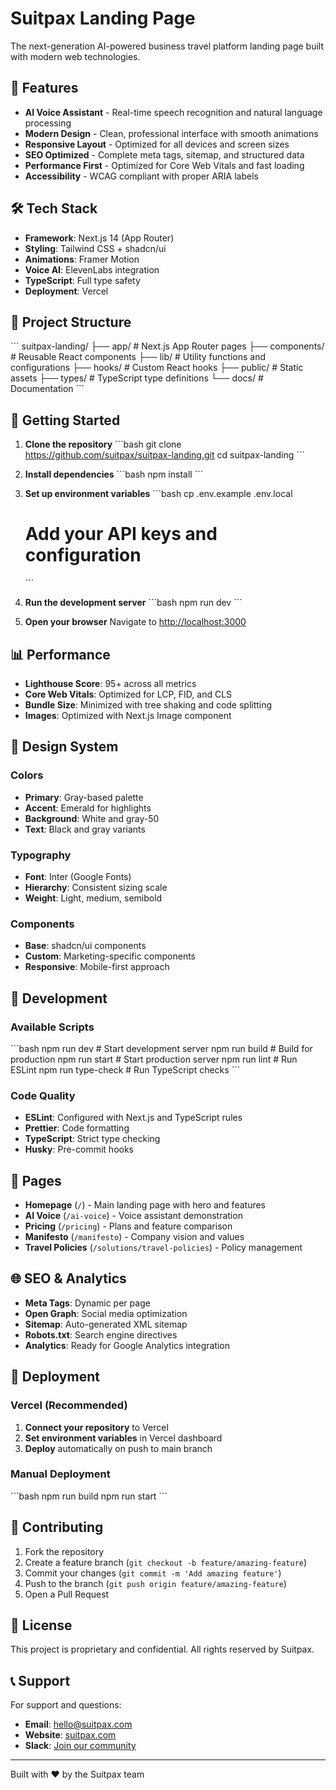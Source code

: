 # Suitpax Landing Page

The next-generation AI-powered business travel platform landing page built with modern web technologies.

## 🚀 Features

- **AI Voice Assistant** - Real-time speech recognition and natural language processing
- **Modern Design** - Clean, professional interface with smooth animations
- **Responsive Layout** - Optimized for all devices and screen sizes
- **SEO Optimized** - Complete meta tags, sitemap, and structured data
- **Performance First** - Optimized for Core Web Vitals and fast loading
- **Accessibility** - WCAG compliant with proper ARIA labels

## 🛠 Tech Stack

- **Framework**: Next.js 14 (App Router)
- **Styling**: Tailwind CSS + shadcn/ui
- **Animations**: Framer Motion
- **Voice AI**: ElevenLabs integration
- **TypeScript**: Full type safety
- **Deployment**: Vercel

## 📁 Project Structure

\`\`\`
suitpax-landing/
├── app/                    # Next.js App Router pages
├── components/             # Reusable React components
├── lib/                    # Utility functions and configurations
├── hooks/                  # Custom React hooks
├── public/                 # Static assets
├── types/                  # TypeScript type definitions
└── docs/                   # Documentation
\`\`\`

## 🚀 Getting Started

1. **Clone the repository**
   \`\`\`bash
   git clone https://github.com/suitpax/suitpax-landing.git
   cd suitpax-landing
   \`\`\`

2. **Install dependencies**
   \`\`\`bash
   npm install
   \`\`\`

3. **Set up environment variables**
   \`\`\`bash
   cp .env.example .env.local
   # Add your API keys and configuration
   \`\`\`

4. **Run the development server**
   \`\`\`bash
   npm run dev
   \`\`\`

5. **Open your browser**
   Navigate to [http://localhost:3000](http://localhost:3000)

## 📊 Performance

- **Lighthouse Score**: 95+ across all metrics
- **Core Web Vitals**: Optimized for LCP, FID, and CLS
- **Bundle Size**: Minimized with tree shaking and code splitting
- **Images**: Optimized with Next.js Image component

## 🎨 Design System

### Colors
- **Primary**: Gray-based palette
- **Accent**: Emerald for highlights
- **Background**: White and gray-50
- **Text**: Black and gray variants

### Typography
- **Font**: Inter (Google Fonts)
- **Hierarchy**: Consistent sizing scale
- **Weight**: Light, medium, semibold

### Components
- **Base**: shadcn/ui components
- **Custom**: Marketing-specific components
- **Responsive**: Mobile-first approach

## 🔧 Development

### Available Scripts

\`\`\`bash
npm run dev          # Start development server
npm run build        # Build for production
npm run start        # Start production server
npm run lint         # Run ESLint
npm run type-check   # Run TypeScript checks
\`\`\`

### Code Quality

- **ESLint**: Configured with Next.js and TypeScript rules
- **Prettier**: Code formatting
- **TypeScript**: Strict type checking
- **Husky**: Pre-commit hooks

## 📱 Pages

- **Homepage** (`/`) - Main landing page with hero and features
- **AI Voice** (`/ai-voice`) - Voice assistant demonstration
- **Pricing** (`/pricing`) - Plans and feature comparison
- **Manifesto** (`/manifesto`) - Company vision and values
- **Travel Policies** (`/solutions/travel-policies`) - Policy management

## 🌐 SEO & Analytics

- **Meta Tags**: Dynamic per page
- **Open Graph**: Social media optimization
- **Sitemap**: Auto-generated XML sitemap
- **Robots.txt**: Search engine directives
- **Analytics**: Ready for Google Analytics integration

## 🚀 Deployment

### Vercel (Recommended)

1. **Connect your repository** to Vercel
2. **Set environment variables** in Vercel dashboard
3. **Deploy** automatically on push to main branch

### Manual Deployment

\`\`\`bash
npm run build
npm run start
\`\`\`

## 🤝 Contributing

1. Fork the repository
2. Create a feature branch (`git checkout -b feature/amazing-feature`)
3. Commit your changes (`git commit -m 'Add amazing feature'`)
4. Push to the branch (`git push origin feature/amazing-feature`)
5. Open a Pull Request

## 📄 License

This project is proprietary and confidential. All rights reserved by Suitpax.

## 📞 Support

For support and questions:
- **Email**: hello@suitpax.com
- **Website**: [suitpax.com](https://suitpax.com)
- **Slack**: [Join our community](https://join.slack.com/t/suitpax/shared_invite/zt-34g7xm0pc-qcHjTFPLchwp6Zp0HDXzAw)

---

Built with ❤️ by the Suitpax team
